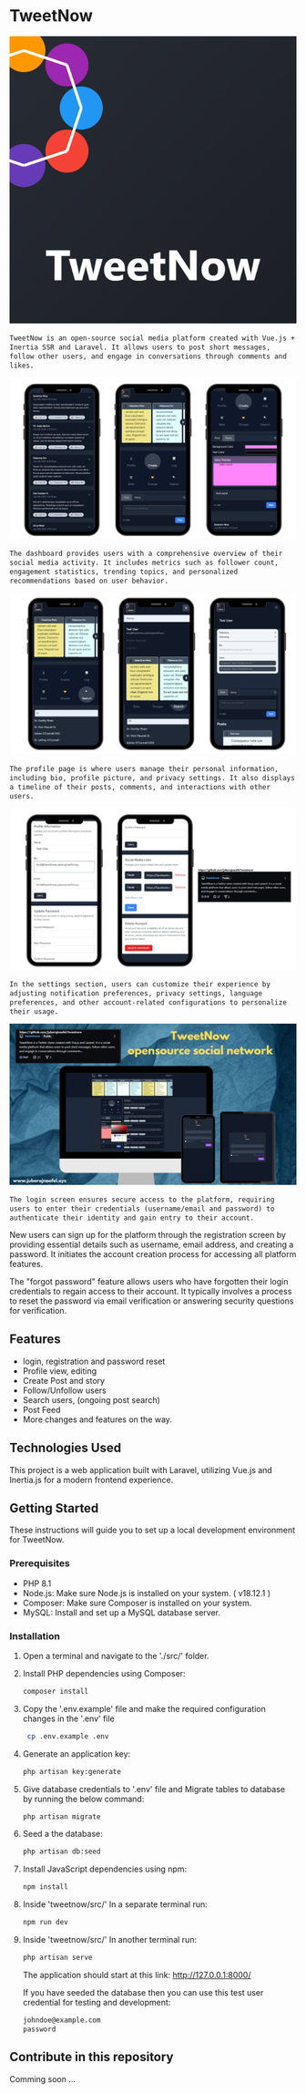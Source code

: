 # TweetNow



<img src="logo.png" />
<p>
    
    TweetNow is an open-source social media platform created with Vue.js + Inertia SSR and Laravel. It allows users to post short messages, follow other users, and engage in conversations through comments and likes.
</p>


<img src="2.png" />
<p>
    
    The dashboard provides users with a comprehensive overview of their social media activity. It includes metrics such as follower count, engagement statistics, trending topics, and personalized recommendations based on user behavior.
</p>


<img src="3.png" />
<p>
    
    The profile page is where users manage their personal information, including bio, profile picture, and privacy settings. It also displays a timeline of their posts, comments, and interactions with other users.
</p>


<img src="4.png" />
<p>
    
    In the settings section, users can customize their experience by adjusting notification preferences, privacy settings, language preferences, and other account-related configurations to personalize their usage.
</p>

<img src="1.png" />
<p>
    
    The login screen ensures secure access to the platform, requiring users to enter their credentials (username/email and password) to authenticate their identity and gain entry to their account.
</p>

<p>
    New users can sign up for the platform through the registration screen by providing essential details such as username, email address, and creating a password. It initiates the account creation process for accessing all platform features.
</p>

<p>
    The "forgot password" feature allows users who have forgotten their login credentials to regain access to their account. It typically involves a process to reset the password via email verification or answering security questions for verification.
</p>


## Features

- login, registration and password reset
- Profile view, editing
- Create Post and story
- Follow/Unfollow users
- Search users, (ongoing post search)
- Post Feed
- More changes and features on the way.

## Technologies Used
This project is a web application built with Laravel, utilizing Vue.js and Inertia.js for a modern frontend experience.

## Getting Started

These instructions will guide you to set up a local development environment for TweetNow.

### Prerequisites
- PHP 8.1
- Node.js: Make sure Node.js is installed on your system. ( v18.12.1 )
- Composer: Make sure Composer is installed on your system.
- MySQL: Install and set up a MySQL database server.


### Installation

1. Open a terminal and navigate to the './src/' folder.

2. Install PHP dependencies using Composer:

   ```bash
   composer install
   ```
3. Copy the '.env.example' file and make the required configuration changes in the '.env' file

   ```bash
    cp .env.example .env
   ```
4. Generate an application key:

    ```bash
    php artisan key:generate
    ```
5. Give database credentials to '.env' file and Migrate tables to database by running the below command:

   ```bash
   php artisan migrate
   ```
6. Seed a the database:

   ```bash
   php artisan db:seed
   ```

7. Install JavaScript dependencies using npm:

   ```bash
   npm install
   ```

8. Inside 'tweetnow/src/' In a separate terminal run:

   ```bash
   npm run dev
   ```

9. Inside 'tweetnow/src/' In another terminal run:

   ```bash
   php artisan serve
   ```

   The application should start at this link: http://127.0.0.1:8000/

   If you have seeded the database then you can use this test user credential for testing and development:
   ```
   johndoe@example.com
   password
   ```

## Contribute in this repository
Comming soon ...
